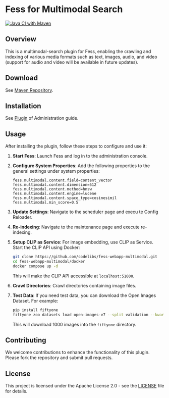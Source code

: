 # Fess for Multimodal Search
[![Java CI with Maven](https://github.com/codelibs/fess-webapp-multimodal/actions/workflows/maven.yml/badge.svg)](https://github.com/codelibs/fess-webapp-multimodal/actions/workflows/maven.yml)

## Overview

This is a multimodal-search plugin for Fess, enabling the crawling and indexing of various media formats such as text, images, audio, and video (support for audio and video will be available in future updates).

## Download

See [Maven Repository](https://repo1.maven.org/maven2/org/codelibs/fess/fess-webapp-multimodal/).

## Installation

See [Plugin](https://fess.codelibs.org/14.15/admin/plugin-guide.html) of Administration guide.

## Usage

After installing the plugin, follow these steps to configure and use it:

1. **Start Fess**: Launch Fess and log in to the administration console.

2. **Configure System Properties**: Add the following properties to the general settings under system properties:
   ```
   fess.multimodal.content.field=content_vector
   fess.multimodal.content.dimension=512
   fess.multimodal.content.method=hnsw
   fess.multimodal.content.engine=lucene
   fess.multimodal.content.space_type=cosinesimil
   fess.multimodal.min_score=0.5
   ```

3. **Update Settings**: Navigate to the scheduler page and execu te Config Reloader.

4. **Re-indexing**: Navigate to the maintenance page and execute re-indexing.

5. **Setup CLIP as Service**: For image embedding, use CLIP as Service. Start the CLIP API using Docker:
   ```sh
   git clone https://github.com/codelibs/fess-webapp-multimodal.git
   cd fess-webapp-multimodal/docker
   docker compose up -d
   ```
   This will make the CLIP API accessible at `localhost:51000`.

6. **Crawl Directories**: Crawl directories containing image files.

7. **Test Data**: If you need test data, you can download the Open Images Dataset. For example:
   ```sh
   pip install fiftyone
   fiftyone zoo datasets load open-images-v7 --split validation --kwargs max_samples=1000 -d fiftyone
   ```
   This will download 1000 images into the `fiftyone` directory.

## Contributing

We welcome contributions to enhance the functionality of this plugin. Please fork the repository and submit pull requests.

## License

This project is licensed under the Apache License 2.0 - see the [LICENSE](LICENSE) file for details.

